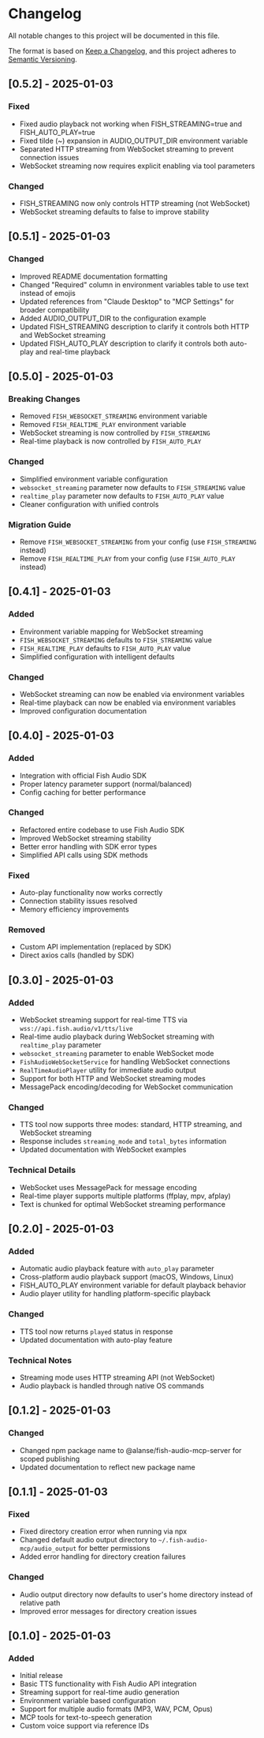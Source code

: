 # Changelog

All notable changes to this project will be documented in this file.

The format is based on [Keep a Changelog](https://keepachangelog.com/en/1.0.0/),
and this project adheres to [Semantic Versioning](https://semver.org/spec/v2.0.0.html).

## [0.5.2] - 2025-01-03

### Fixed
- Fixed audio playback not working when FISH_STREAMING=true and FISH_AUTO_PLAY=true
- Fixed tilde (~) expansion in AUDIO_OUTPUT_DIR environment variable
- Separated HTTP streaming from WebSocket streaming to prevent connection issues
- WebSocket streaming now requires explicit enabling via tool parameters

### Changed
- FISH_STREAMING now only controls HTTP streaming (not WebSocket)
- WebSocket streaming defaults to false to improve stability

## [0.5.1] - 2025-01-03

### Changed
- Improved README documentation formatting
- Changed "Required" column in environment variables table to use text instead of emojis
- Updated references from "Claude Desktop" to "MCP Settings" for broader compatibility
- Added AUDIO_OUTPUT_DIR to the configuration example
- Updated FISH_STREAMING description to clarify it controls both HTTP and WebSocket streaming
- Updated FISH_AUTO_PLAY description to clarify it controls both auto-play and real-time playback

## [0.5.0] - 2025-01-03

### Breaking Changes
- Removed `FISH_WEBSOCKET_STREAMING` environment variable
- Removed `FISH_REALTIME_PLAY` environment variable
- WebSocket streaming is now controlled by `FISH_STREAMING`
- Real-time playback is now controlled by `FISH_AUTO_PLAY`

### Changed
- Simplified environment variable configuration
- `websocket_streaming` parameter now defaults to `FISH_STREAMING` value
- `realtime_play` parameter now defaults to `FISH_AUTO_PLAY` value
- Cleaner configuration with unified controls

### Migration Guide
- Remove `FISH_WEBSOCKET_STREAMING` from your config (use `FISH_STREAMING` instead)
- Remove `FISH_REALTIME_PLAY` from your config (use `FISH_AUTO_PLAY` instead)

## [0.4.1] - 2025-01-03

### Added
- Environment variable mapping for WebSocket streaming
- `FISH_WEBSOCKET_STREAMING` defaults to `FISH_STREAMING` value
- `FISH_REALTIME_PLAY` defaults to `FISH_AUTO_PLAY` value
- Simplified configuration with intelligent defaults

### Changed
- WebSocket streaming can now be enabled via environment variables
- Real-time playback can now be enabled via environment variables
- Improved configuration documentation

## [0.4.0] - 2025-01-03

### Added
- Integration with official Fish Audio SDK
- Proper latency parameter support (normal/balanced)
- Config caching for better performance

### Changed
- Refactored entire codebase to use Fish Audio SDK
- Improved WebSocket streaming stability
- Better error handling with SDK error types
- Simplified API calls using SDK methods

### Fixed
- Auto-play functionality now works correctly
- Connection stability issues resolved
- Memory efficiency improvements

### Removed
- Custom API implementation (replaced by SDK)
- Direct axios calls (handled by SDK)

## [0.3.0] - 2025-01-03

### Added
- WebSocket streaming support for real-time TTS via `wss://api.fish.audio/v1/tts/live`
- Real-time audio playback during WebSocket streaming with `realtime_play` parameter
- `websocket_streaming` parameter to enable WebSocket mode
- `FishAudioWebSocketService` for handling WebSocket connections
- `RealTimeAudioPlayer` utility for immediate audio output
- Support for both HTTP and WebSocket streaming modes
- MessagePack encoding/decoding for WebSocket communication

### Changed
- TTS tool now supports three modes: standard, HTTP streaming, and WebSocket streaming
- Response includes `streaming_mode` and `total_bytes` information
- Updated documentation with WebSocket examples

### Technical Details
- WebSocket uses MessagePack for message encoding
- Real-time player supports multiple platforms (ffplay, mpv, afplay)
- Text is chunked for optimal WebSocket streaming performance

## [0.2.0] - 2025-01-03

### Added
- Automatic audio playback feature with `auto_play` parameter
- Cross-platform audio playback support (macOS, Windows, Linux)
- FISH_AUTO_PLAY environment variable for default playback behavior
- Audio player utility for handling platform-specific playback

### Changed
- TTS tool now returns `played` status in response
- Updated documentation with auto-play feature

### Technical Notes
- Streaming mode uses HTTP streaming API (not WebSocket)
- Audio playback is handled through native OS commands

## [0.1.2] - 2025-01-03

### Changed
- Changed npm package name to @alanse/fish-audio-mcp-server for scoped publishing
- Updated documentation to reflect new package name

## [0.1.1] - 2025-01-03

### Fixed
- Fixed directory creation error when running via npx
- Changed default audio output directory to `~/.fish-audio-mcp/audio_output` for better permissions
- Added error handling for directory creation failures

### Changed
- Audio output directory now defaults to user's home directory instead of relative path
- Improved error messages for directory creation issues

## [0.1.0] - 2025-01-03

### Added
- Initial release
- Basic TTS functionality with Fish Audio API integration
- Streaming support for real-time audio generation
- Environment variable based configuration
- Support for multiple audio formats (MP3, WAV, PCM, Opus)
- MCP tools for text-to-speech generation
- Custom voice support via reference IDs